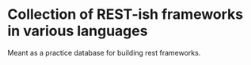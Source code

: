 # Collection of REST-ish frameworks in various languages

Meant as a practice database for building rest frameworks.
